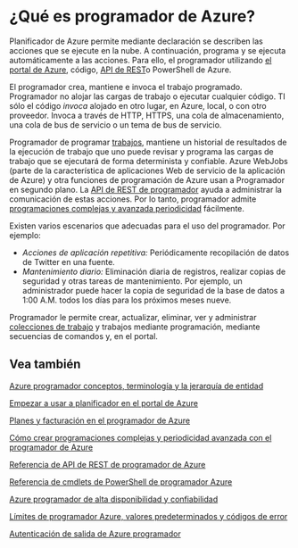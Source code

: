 <properties
 pageTitle="¿Qué es programador de Azure? | Microsoft Azure"
 description="Planificador de Azure permite mediante declaración se describen las acciones que se ejecute en la nube. A continuación, programa y se ejecuta automáticamente a las acciones."
 services="scheduler"
 documentationCenter=".NET"
 authors="derek1ee"
 manager="kevinlam1"
 editor=""/>
<tags
 ms.service="scheduler"
 ms.workload="infrastructure-services"
 ms.tgt_pltfrm="na"
 ms.devlang="dotnet"
 ms.topic="hero-article"
 ms.date="08/18/2016"
 ms.author="deli"/>

# <a name="what-is-azure-scheduler"></a>¿Qué es programador de Azure?

Planificador de Azure permite mediante declaración se describen las acciones que se ejecute en la nube. A continuación, programa y se ejecuta automáticamente a las acciones.  Para ello, el programador utilizando [el portal de Azure](scheduler-get-started-portal.md), código, [API de REST](https://msdn.microsoft.com/library/mt629143.aspx)o PowerShell de Azure.

El programador crea, mantiene e invoca el trabajo programado.  Programador no alojar las cargas de trabajo o ejecutar cualquier código. TI sólo el código _invoca_ alojado en otro lugar, en Azure, local, o con otro proveedor. Invoca a través de HTTP, HTTPS, una cola de almacenamiento, una cola de bus de servicio o un tema de bus de servicio.

Programador de programar [trabajos](scheduler-concepts-terms.md), mantiene un historial de resultados de la ejecución de trabajo que uno puede revisar y programa las cargas de trabajo que se ejecutará de forma determinista y confiable. Azure WebJobs (parte de la característica de aplicaciones Web de servicio de la aplicación de Azure) y otra funciones de programación de Azure usan a Programador en segundo plano. La [API de REST de programador](https://msdn.microsoft.com/library/mt629143.aspx) ayuda a administrar la comunicación de estas acciones. Por lo tanto, programador admite [programaciones complejas y avanzada periodicidad](scheduler-advanced-complexity.md) fácilmente.

Existen varios escenarios que adecuadas para el uso del programador. Por ejemplo:

+ _Acciones de aplicación repetitiva:_ Periódicamente recopilación de datos de Twitter en una fuente.
+ _Mantenimiento diario:_ Eliminación diaria de registros, realizar copias de seguridad y otras tareas de mantenimiento. Por ejemplo, un administrador puede hacer la copia de seguridad de la base de datos a 1:00 A.M. todos los días para los próximos meses nueve.

Programador le permite crear, actualizar, eliminar, ver y administrar [colecciones de trabajo](scheduler-concepts-terms.md) y trabajos mediante programación, mediante secuencias de comandos y, en el portal.

## <a name="see-also"></a>Vea también

 [Azure programador conceptos, terminología y la jerarquía de entidad](scheduler-concepts-terms.md)

 [Empezar a usar a planificador en el portal de Azure](scheduler-get-started-portal.md)

 [Planes y facturación en el programador de Azure](scheduler-plans-billing.md)

 [Cómo crear programaciones complejas y periodicidad avanzada con el programador de Azure](scheduler-advanced-complexity.md)

 [Referencia de API de REST de programador de Azure](https://msdn.microsoft.com/library/mt629143)

 [Referencia de cmdlets de PowerShell de programador Azure](scheduler-powershell-reference.md)

 [Azure programador de alta disponibilidad y confiabilidad](scheduler-high-availability-reliability.md)

 [Límites de programador Azure, valores predeterminados y códigos de error](scheduler-limits-defaults-errors.md)

 [Autenticación de salida de Azure programador](scheduler-outbound-authentication.md)
